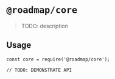 # `@roadmap/core`

> TODO: description

## Usage

```
const core = require('@roadmap/core');

// TODO: DEMONSTRATE API
```
